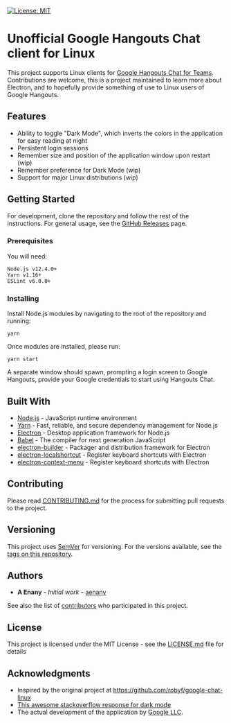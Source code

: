[![License: MIT](https://img.shields.io/badge/License-MIT-yellow.svg)](https://opensource.org/licenses/MIT)

# Unofficial Google Hangouts Chat client for Linux

This project supports Linux clients for [Google Hangouts Chat for Teams](https://gsuite.google.com/products/chat/). Contributions are welcome, this is a project maintained to learn more about Electron, and to hopefully provide something of use to Linux users of Google Hangouts.

## Features

* Ability to toggle "Dark Mode", which inverts the colors in the application for easy reading at night
* Persistent login sessions
* Remember size and position of the application window upon restart (wip)
* Remember preference for Dark Mode (wip)
* Support for major Linux distributions (wip)

## Getting Started

For development, clone the repository and follow the rest of the instructions. For general usage, see the [GitHub Releases](https://github.com/aenany/google-hangouts-chat-linux/releases) page.

### Prerequisites

You will need:

```
Node.js v12.4.0+
Yarn v1.16+
ESLint v6.0.0+
```

### Installing

Install Node.js modules by navigating to the root of the repository and running:

```
yarn
```

Once modules are installed, please run:

```
yarn start
```

A separate window should spawn, prompting a login screen to Google Hangouts, provide your Google credentials to start using Hangouts Chat.

<!-- 
## Running the tests

TBD.

## Deployment

TBD. -->

## Built With

* [Node.js](https://nodejs.org) - JavaScript runtime environment
* [Yarn](https://yarnpkg.com/en/) - Fast, reliable, and secure dependency management for Node.js
* [Electron](https://electronjs.org/) - Desktop application framework for Node.js
* [Babel](https://babeljs.io/) - The compiler for next generation JavaScript
* [electron-builder](https://www.electron.build/) - Packager and distribution framework for Electron
* [electron-localshortcut](https://www.npmjs.com/package/electron-localshortcut) - Register keyboard shortcuts with Electron
* [electron-context-menu](https://www.npmjs.com/package/electron-localshortcut) - Register keyboard shortcuts with Electron

## Contributing

Please read [CONTRIBUTING.md](https://github.com/aenany/google-hangouts-chat-linux/CONTRIBUTING.md) for the process for submitting pull requests to the project.

## Versioning

This project uses [SemVer](http://semver.org/) for versioning. For the versions available, see the [tags on this repository](https://github.com/aenany/google-hangouts-chat-linux/project/tags). 

## Authors

* **A Enany** - *Initial work* - [aenany](https://github.com/aenany)

See also the list of [contributors](https://github.com/aenany/google-hangouts-chat-linux/contributors) who participated in this project.

## License

This project is licensed under the MIT License - see the [LICENSE.md](LICENSE.md) file for details

## Acknowledgments

* Inspired by the original project at https://github.com/robyf/google-chat-linux
* [This awesome stackoverflow response for dark mode](https://stackoverflow.com/questions/4766201/javascript-invert-color-on-all-elements-of-a-page)
* The actual development of the application by [Google LLC](https://about.google/intl/en).
